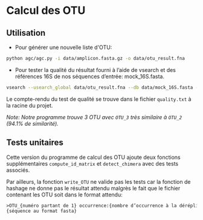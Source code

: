 # Calcul des OTU

## Utilisation

* Pour générer une nouvelle liste d'OTU:

```sh
python agc/agc.py -i data/amplicon.fasta.gz -o data/otu_result.fna
```

* Pour tester la qualité du résultat fourni à l’aide de vsearch et des références 16S de nos séquences d’entrée: mock_16S.fasta.

```sh
vsearch --usearch_global data/otu_result.fna --db data/mock_16S.fasta --id 0.9 --alnout quality.txt
```

Le compte-rendu du test de qualité se trouve dans le fichier `quality.txt` à la racine du projet.

*Note: Notre programme trouve 3 OTU avec `OTU_3` très similaire à `OTU_2` (94.1% de similarité).*

## Tests unitaires

Cette version du programme de calcul des OTU ajoute deux fonctions supplémentaires `compute_id_matrix` et `detect_chimera` avec des tests associés.

Par ailleurs, la fonction `write_OTU` ne valide pas les tests car la fonction de hashage ne donne pas le résultat attendu malgrès le fait que le fichier contenant les OTU soit dans le format attendu:

```txt
>OTU_{numéro partant de 1} occurrence:{nombre d’occurrence à la déréplication}
{séquence au format fasta}
```
